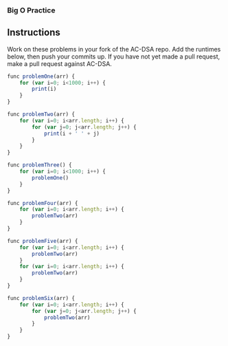 ### Big O Practice

## Instructions

Work on these problems in your fork of the AC-DSA repo.
Add the runtimes below, then push your commits up.  If
you have not yet made a pull request, make a pull
request against AC-DSA.

```javascript
func problemOne(arr) {
    for (var i=0; i<1000; i++) {
        print(i)
    }
}
```


```javascript
func problemTwo(arr) {
    for (var i=0; i<arr.length; i++) {
        for (var j=0; j<arr.length; j++) {
            print(i + ' ' + j)
        }
    }
}
```


```javascript
func problemThree() {
    for (var i=0; i<1000; i++) {
        problemOne()
    }
}
```


```javascript
func problemFour(arr) {
    for (var i=0; i<arr.length; i++) {
        problemTwo(arr)
    }
}
```


```javascript
func problemFive(arr) {
    for (var i=0; i<arr.length; i++) {
        problemTwo(arr)
    }
    for (var i=0; i<arr.length; i++) {
        problemTwo(arr)
    }
}
```


```javascript
func problemSix(arr) {
    for (var i=0; i<arr.length; i++) {
        for (var j=0; j<arr.length; j++) {
            problemTwo(arr)
        }
    }
}
```

